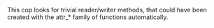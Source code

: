 This cop looks for trivial reader/writer methods, that could
have been created with the attr_* family of functions automatically.